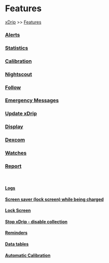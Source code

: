 # Features  
[xDrip](../README.md) >> [Features](./Features_page.md)  
  
### [Alerts](./Alerts_page)
### [Statistics](./Statistics)
### [Calibration](./Calibration)
### [Nightscout](./Nightscout_page)
### [Follow](./Follow_page)
### [Emergency Messages](./Emergency)
### [Update xDrip](./Updates)
### [Display](./Display/Display)
### [Dexcom](./Dexcom_page)
### [Watches](./Watches)
### [Report](./Report)
  
<br/>  
  
#### [Logs](./Logs)
#### [Screen saver (lock screen) while being charged](./Screensaver)
#### [Lock Screen](./Lock-screen)
#### [Stop xDrip - disable collection](./Stop-xDrip)
#### [Reminders](./Reminders)
#### [Data tables](./Datatables)
#### [Automatic Calibration](./AutoCal)
